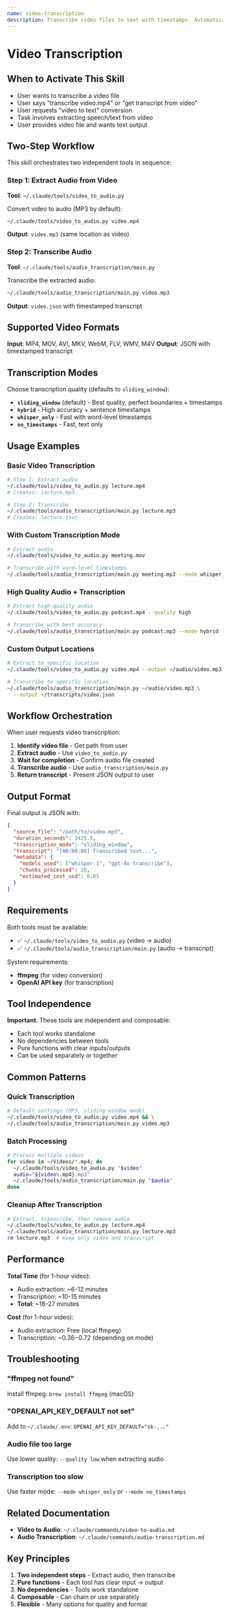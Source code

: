 ```yaml
---
name: video-transcription
description: Transcribe video files to text with timestamps. Automatically extracts audio from video then transcribes using OpenAI Whisper and GPT-4o. Supports MP4, MOV, AVI, MKV, WebM. USE WHEN user says 'transcribe video', 'video to text', 'get transcript from video', provides video file for transcription, or wants to extract text/speech from video.
---
```


# Video Transcription

## When to Activate This Skill
- User wants to transcribe a video file
- User says "transcribe video.mp4" or "get transcript from video"
- User requests "video to text" conversion
- Task involves extracting speech/text from video
- User provides video file and wants text output

## Two-Step Workflow

This skill orchestrates two independent tools in sequence:

### Step 1: Extract Audio from Video
**Tool**: `~/.claude/tools/video_to_audio.py`

Convert video to audio (MP3 by default):
```bash
~/.claude/tools/video_to_audio.py video.mp4
```

**Output**: `video.mp3` (same location as video)

### Step 2: Transcribe Audio
**Tool**: `~/.claude/tools/audio_transcription/main.py`

Transcribe the extracted audio:
```bash
~/.claude/tools/audio_transcription/main.py video.mp3
```

**Output**: `video.json` with timestamped transcript

## Supported Video Formats

**Input**: MP4, MOV, AVI, MKV, WebM, FLV, WMV, M4V
**Output**: JSON with timestamped transcript

## Transcription Modes

Choose transcription quality (defaults to `sliding_window`):

- **`sliding_window`** (default) - Best quality, perfect boundaries + timestamps
- **`hybrid`** - High accuracy + sentence timestamps
- **`whisper_only`** - Fast with word-level timestamps
- **`no_timestamps`** - Fast, text only

## Usage Examples

### Basic Video Transcription

```bash
# Step 1: Extract audio
~/.claude/tools/video_to_audio.py lecture.mp4
# Creates: lecture.mp3

# Step 2: Transcribe
~/.claude/tools/audio_transcription/main.py lecture.mp3
# Creates: lecture.json
```

### With Custom Transcription Mode

```bash
# Extract audio
~/.claude/tools/video_to_audio.py meeting.mov

# Transcribe with word-level timestamps
~/.claude/tools/audio_transcription/main.py meeting.mp3 --mode whisper_only
```

### High Quality Audio + Transcription

```bash
# Extract high-quality audio
~/.claude/tools/video_to_audio.py podcast.mp4 --quality high

# Transcribe with best accuracy
~/.claude/tools/audio_transcription/main.py podcast.mp3 --mode hybrid
```

### Custom Output Locations

```bash
# Extract to specific location
~/.claude/tools/video_to_audio.py video.mp4 --output ~/audio/video.mp3

# Transcribe to specific location
~/.claude/tools/audio_transcription/main.py ~/audio/video.mp3 \
  --output ~/transcripts/video.json
```

## Workflow Orchestration

When user requests video transcription:

1. **Identify video file** - Get path from user
2. **Extract audio** - Use `video_to_audio.py`
3. **Wait for completion** - Confirm audio file created
4. **Transcribe audio** - Use `audio_transcription/main.py`
5. **Return transcript** - Present JSON output to user

## Output Format

Final output is JSON with:
```json
{
  "source_file": "/path/to/video.mp3",
  "duration_seconds": 3425.5,
  "transcription_mode": "sliding_window",
  "transcript": "[00:00:00] Transcribed text...",
  "metadata": {
    "models_used": ["whisper-1", "gpt-4o-transcribe"],
    "chunks_processed": 28,
    "estimated_cost_usd": 0.85
  }
}
```

## Requirements

Both tools must be available:
- ✅ `~/.claude/tools/video_to_audio.py` (video → audio)
- ✅ `~/.claude/tools/audio_transcription/main.py` (audio → transcript)

System requirements:
- **ffmpeg** (for video conversion)
- **OpenAI API key** (for transcription)

## Tool Independence

**Important**: These tools are independent and composable:
- Each tool works standalone
- No dependencies between tools
- Pure functions with clear inputs/outputs
- Can be used separately or together

## Common Patterns

### Quick Transcription
```bash
# Default settings (MP3, sliding_window mode)
~/.claude/tools/video_to_audio.py video.mp4 && \
~/.claude/tools/audio_transcription/main.py video.mp3
```

### Batch Processing
```bash
# Process multiple videos
for video in ~/Videos/*.mp4; do
  ~/.claude/tools/video_to_audio.py "$video"
  audio="${video%.mp4}.mp3"
  ~/.claude/tools/audio_transcription/main.py "$audio"
done
```

### Cleanup After Transcription
```bash
# Extract, transcribe, then remove audio
~/.claude/tools/video_to_audio.py lecture.mp4
~/.claude/tools/audio_transcription/main.py lecture.mp3
rm lecture.mp3  # Keep only video and transcript
```

## Performance

**Total Time** (for 1-hour video):
- Audio extraction: ~6-12 minutes
- Transcription: ~10-15 minutes
- **Total**: ~16-27 minutes

**Cost** (for 1-hour video):
- Audio extraction: Free (local ffmpeg)
- Transcription: ~$0.36-$0.72 (depending on mode)

## Troubleshooting

### "ffmpeg not found"
Install ffmpeg: `brew install ffmpeg` (macOS)

### "OPENAI_API_KEY_DEFAULT not set"
Add to `~/.claude/.env`: `OPENAI_API_KEY_DEFAULT="sk-..."`

### Audio file too large
Use lower quality: `--quality low` when extracting audio

### Transcription too slow
Use faster mode: `--mode whisper_only` or `--mode no_timestamps`

## Related Documentation

- **Video to Audio**: `~/.claude/commands/video-to-audio.md`
- **Audio Transcription**: `~/.claude/commands/audio-transcription.md`

## Key Principles

1. **Two independent steps** - Extract audio, then transcribe
2. **Pure functions** - Each tool has clear input → output
3. **No dependencies** - Tools work standalone
4. **Composable** - Can chain or use separately
5. **Flexible** - Many options for quality and format
